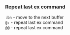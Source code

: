 ### Repeat last ex command

`:bn` - move to the next buffer  
`@:` - repeat last ex command  
`@@` - repeat last ex command  
